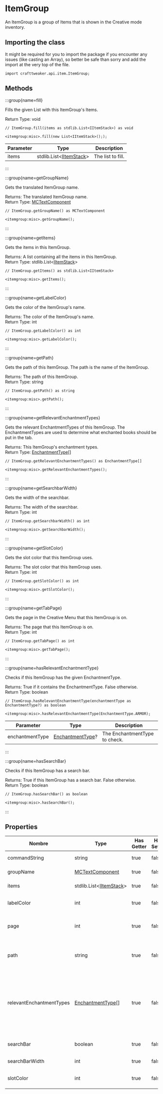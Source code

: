 # ItemGroup

An ItemGroup is a group of Items that is shown in the Creative mode inventory.

## Importing the class

It might be required for you to import the package if you encounter any issues (like casting an Array), so better be safe than sorry and add the import at the very top of the file.
```zenscript
import crafttweaker.api.item.ItemGroup;
```


## Methods

:::group{name=fill}

Fills the given List with this ItemGroup's Items.

Return Type: void

```zenscript
// ItemGroup.fill(items as stdlib.List<IItemStack>) as void

<itemgroup:misc>.fill(new List<IItemStack>(););
```

| Parameter | Type                                                                       | Description       |
| --------- | -------------------------------------------------------------------------- | ----------------- |
| items     | stdlib.List&lt;[IItemStack](/vanilla/api/items/IItemStack)&gt; | The list to fill. |


:::

:::group{name=getGroupName}

Gets the translated ItemGroup name.

Returns: The translated ItemGroup name.  
Return Type: [MCTextComponent](/vanilla/api/util/text/MCTextComponent)

```zenscript
// ItemGroup.getGroupName() as MCTextComponent

<itemgroup:misc>.getGroupName();
```

:::

:::group{name=getItems}

Gets the items in this ItemGroup.

Returns: A list containing all the items in this ItemGroup.  
Return Type: stdlib.List&lt;[IItemStack](/vanilla/api/items/IItemStack)&gt;

```zenscript
// ItemGroup.getItems() as stdlib.List<IItemStack>

<itemgroup:misc>.getItems();
```

:::

:::group{name=getLabelColor}

Gets the color of the ItemGroup's name.

Returns: The color of the ItemGroup's name.  
Return Type: int

```zenscript
// ItemGroup.getLabelColor() as int

<itemgroup:misc>.getLabelColor();
```

:::

:::group{name=getPath}

Gets the path of this ItemGroup. The path is the name of the ItemGroup.

Returns: The path of this ItemGroup.  
Return Type: string

```zenscript
// ItemGroup.getPath() as string

<itemgroup:misc>.getPath();
```

:::

:::group{name=getRelevantEnchantmentTypes}

Gets the relevant EnchantmentTypes of this ItemGroup. The EnchantmentTypes are used to determine what enchanted books should be put in the tab.

Returns: This ItemGroup's enchantment types.  
Return Type: [EnchantmentType](/vanilla/api/enchantment/EnchantmentType)[]

```zenscript
// ItemGroup.getRelevantEnchantmentTypes() as EnchantmentType[]

<itemgroup:misc>.getRelevantEnchantmentTypes();
```

:::

:::group{name=getSearchbarWidth}

Gets the width of the searchbar.

Returns: The width of the searchbar.  
Return Type: int

```zenscript
// ItemGroup.getSearchbarWidth() as int

<itemgroup:misc>.getSearchbarWidth();
```

:::

:::group{name=getSlotColor}

Gets the slot color that this ItemGroup uses.

Returns: The slot color that this ItemGroup uses.  
Return Type: int

```zenscript
// ItemGroup.getSlotColor() as int

<itemgroup:misc>.getSlotColor();
```

:::

:::group{name=getTabPage}

Gets the page in the Creative Menu that this ItemGroup is on.

Returns: The page that this ItemGroup is on.  
Return Type: int

```zenscript
// ItemGroup.getTabPage() as int

<itemgroup:misc>.getTabPage();
```

:::

:::group{name=hasRelevantEnchantmentType}

Checks if this ItemGroup has the given EnchantmentType.

Returns: True if it contains the EnchantmentType. False otherwise.  
Return Type: boolean

```zenscript
// ItemGroup.hasRelevantEnchantmentType(enchantmentType as EnchantmentType?) as boolean

<itemgroup:misc>.hasRelevantEnchantmentType(EnchantmentType.ARMOR);
```

| Parameter       | Type                                                         | Description                   |
| --------------- | ------------------------------------------------------------ | ----------------------------- |
| enchantmentType | [EnchantmentType](/vanilla/api/enchantment/EnchantmentType)? | The EnchantmentType to check. |


:::

:::group{name=hasSearchBar}

Checks if this ItemGroup has a search bar.

Returns: True if this ItemGroup has a search bar. False otherwise.  
Return Type: boolean

```zenscript
// ItemGroup.hasSearchBar() as boolean

<itemgroup:misc>.hasSearchBar();
```

:::


## Properties

| Nombre                   | Type                                                                       | Has Getter | Has Setter | Description                                                                                                                                                   |
| ------------------------ | -------------------------------------------------------------------------- | ---------- | ---------- | ------------------------------------------------------------------------------------------------------------------------------------------------------------- |
| commandString            | string                                                                     | true       | false      | No Description Provided                                                                                                                                       |
| groupName                | [MCTextComponent](/vanilla/api/util/text/MCTextComponent)                  | true       | false      | Gets the translated ItemGroup name.                                                                                                                           |
| items                    | stdlib.List&lt;[IItemStack](/vanilla/api/items/IItemStack)&gt; | true       | false      | Gets the items in this ItemGroup.                                                                                                                             |
| labelColor               | int                                                                        | true       | false      | Gets the color of the ItemGroup's name.                                                                                                                       |
| page                     | int                                                                        | true       | false      | Gets the page in the Creative Menu that this ItemGroup is on.                                                                                                 |
| path                     | string                                                                     | true       | false      | Gets the path of this ItemGroup. <br />  The path is the name of the ItemGroup.                                                                         |
| relevantEnchantmentTypes | [EnchantmentType](/vanilla/api/enchantment/EnchantmentType)[]              | true       | false      | Gets the relevant EnchantmentTypes of this ItemGroup. <br />  The EnchantmentTypes are used to determine what enchanted books should be put in the tab. |
| searchBar                | boolean                                                                    | true       | false      | Checks if this ItemGroup has a search bar.                                                                                                                    |
| searchBarWidth           | int                                                                        | true       | false      | Gets the width of the searchbar.                                                                                                                              |
| slotColor                | int                                                                        | true       | false      | Gets the slot color that this ItemGroup uses.                                                                                                                 |

